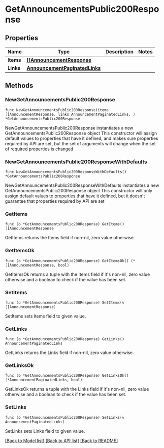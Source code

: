 # GetAnnouncementsPublic200Response

## Properties

Name | Type | Description | Notes
------------ | ------------- | ------------- | -------------
**Items** | [**[]AnnouncementResponse**](AnnouncementResponse.md) |  | 
**Links** | [**AnnouncementPaginatedLinks**](AnnouncementPaginatedLinks.md) |  | 

## Methods

### NewGetAnnouncementsPublic200Response

`func NewGetAnnouncementsPublic200Response(items []AnnouncementResponse, links AnnouncementPaginatedLinks, ) *GetAnnouncementsPublic200Response`

NewGetAnnouncementsPublic200Response instantiates a new GetAnnouncementsPublic200Response object
This constructor will assign default values to properties that have it defined,
and makes sure properties required by API are set, but the set of arguments
will change when the set of required properties is changed

### NewGetAnnouncementsPublic200ResponseWithDefaults

`func NewGetAnnouncementsPublic200ResponseWithDefaults() *GetAnnouncementsPublic200Response`

NewGetAnnouncementsPublic200ResponseWithDefaults instantiates a new GetAnnouncementsPublic200Response object
This constructor will only assign default values to properties that have it defined,
but it doesn't guarantee that properties required by API are set

### GetItems

`func (o *GetAnnouncementsPublic200Response) GetItems() []AnnouncementResponse`

GetItems returns the Items field if non-nil, zero value otherwise.

### GetItemsOk

`func (o *GetAnnouncementsPublic200Response) GetItemsOk() (*[]AnnouncementResponse, bool)`

GetItemsOk returns a tuple with the Items field if it's non-nil, zero value otherwise
and a boolean to check if the value has been set.

### SetItems

`func (o *GetAnnouncementsPublic200Response) SetItems(v []AnnouncementResponse)`

SetItems sets Items field to given value.


### GetLinks

`func (o *GetAnnouncementsPublic200Response) GetLinks() AnnouncementPaginatedLinks`

GetLinks returns the Links field if non-nil, zero value otherwise.

### GetLinksOk

`func (o *GetAnnouncementsPublic200Response) GetLinksOk() (*AnnouncementPaginatedLinks, bool)`

GetLinksOk returns a tuple with the Links field if it's non-nil, zero value otherwise
and a boolean to check if the value has been set.

### SetLinks

`func (o *GetAnnouncementsPublic200Response) SetLinks(v AnnouncementPaginatedLinks)`

SetLinks sets Links field to given value.



[[Back to Model list]](../README.md#documentation-for-models) [[Back to API list]](../README.md#documentation-for-api-endpoints) [[Back to README]](../README.md)


